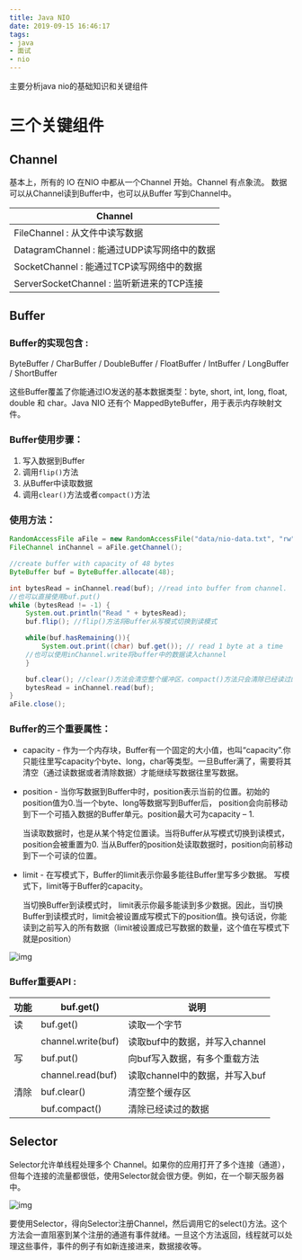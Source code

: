 ```yaml
---
title: Java NIO
date: 2019-09-15 16:46:17
tags:
- java
- 面试
- nio
---
```

主要分析java nio的基础知识和关键组件
<!--more-->

# 三个关键组件
## Channel
基本上，所有的 IO 在NIO 中都从一个Channel 开始。Channel 有点象流。 数据可以从Channel读到Buffer中，也可以从Buffer 写到Channel中。

| Channel                                     |
| ------------------------------------------- |
| FileChannel : 从文件中读写数据              |
| DatagramChannel : 能通过UDP读写网络中的数据 |
| SocketChannel : 能通过TCP读写网络中的数据   |
| ServerSocketChannel : 监听新进来的TCP连接   |

## Buffer

### Buffer的实现包含 : 
ByteBuffer / CharBuffer / DoubleBuffer / FloatBuffer / IntBuffer / LongBuffer / ShortBuffer

这些Buffer覆盖了你能通过IO发送的基本数据类型：byte, short, int, long, float, double 和 char。Java NIO 还有个 MappedByteBuffer，用于表示内存映射文件。

### Buffer使用步骤：
1. 写入数据到Buffer
2. 调用`flip()`方法
3. 从Buffer中读取数据
4. 调用`clear()`方法或者`compact()`方法

### 使用方法：
```java
RandomAccessFile aFile = new RandomAccessFile("data/nio-data.txt", "rw");
FileChannel inChannel = aFile.getChannel();

//create buffer with capacity of 48 bytes
ByteBuffer buf = ByteBuffer.allocate(48);

int bytesRead = inChannel.read(buf); //read into buffer from channel.
//也可以直接使用buf.put()
while (bytesRead != -1) {
	System.out.println("Read " + bytesRead);
	buf.flip(); //flip()方法将Buffer从写模式切换到读模式

	while(buf.hasRemaining()){
		System.out.print((char) buf.get()); // read 1 byte at a time
    //也可以使用inChannel.write将buffer中的数据读入channel
	}

	buf.clear(); //clear()方法会清空整个缓冲区，compact()方法只会清除已经读过的数据。
	bytesRead = inChannel.read(buf);
}
aFile.close();
```

### Buffer的三个重要属性：
- capacity - 作为一个内存块，Buffer有一个固定的大小值，也叫“capacity”.你只能往里写capacity个byte、long，char等类型。一旦Buffer满了，需要将其清空（通过读数据或者清除数据）才能继续写数据往里写数据。

- position - 当你写数据到Buffer中时，position表示当前的位置。初始的position值为0.当一个byte、long等数据写到Buffer后， position会向前移动到下一个可插入数据的Buffer单元。position最大可为capacity – 1.

  当读取数据时，也是从某个特定位置读。当将Buffer从写模式切换到读模式，position会被重置为0. 当从Buffer的position处读取数据时，position向前移动到下一个可读的位置。

- limit - 在写模式下，Buffer的limit表示你最多能往Buffer里写多少数据。 写模式下，limit等于Buffer的capacity。

  当切换Buffer到读模式时， limit表示你最多能读到多少数据。因此，当切换Buffer到读模式时，limit会被设置成写模式下的position值。换句话说，你能读到之前写入的所有数据（limit被设置成已写数据的数量，这个值在写模式下就是position）

![img](http://ifeve.com/wp-content/uploads/2013/06/buffers-modes.png)

### Buffer重要API : 
| 功能 | buf.get()          | 说明                           |
| ---- | ------------------ | ------------------------------ |
| 读   | buf.get()          | 读取一个字节                   |
|      | channel.write(buf) | 读取buf中的数据，并写入channel |
| 写   | buf.put()          | 向buf写入数据，有多个重载方法  |
|      | channel.read(buf)  | 读取channel中的数据，并写入buf |
| 清除 | buf.clear()        | 清空整个缓存区                 |
|      | buf.compact()      | 清除已经读过的数据             |

## Selector
Selector允许单线程处理多个 Channel。如果你的应用打开了多个连接（通道），但每个连接的流量都很低，使用Selector就会很方便。例如，在一个聊天服务器中。

![img](http://ifeve.com/wp-content/uploads/2013/06/overview-selectors.png)

要使用Selector，得向Selector注册Channel，然后调用它的select()方法。这个方法会一直阻塞到某个注册的通道有事件就绪。一旦这个方法返回，线程就可以处理这些事件，事件的例子有如新连接进来，数据接收等。